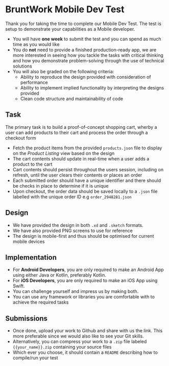 # BruntWork Mobile Dev Test
Thank you for taking the time to complete our Mobile Dev Test. The test is setup to demonstrate your capabilities as a Mobile developer.
- You will have **one week** to submit the test and you can spend as much time as you would like
- You do **not** need to provide a finished production-ready app, we are more interested in seeing how you tackle the tasks with critical thinking and how you demonstrate problem-solving through the use of technical solutions
- You will also be graded on the following criteria:
  - Ability to reproduce the design provided with consideration of performance
  - Ability to implement implied functionality by interpreting the designs provided
  - Clean code structure and maintainability of code

## Task
 The primary task is to build a proof-of-concept shopping cart, wherby a user can add products to their cart and process the order through a checkout form
  - Fetch the product items from the provided `products.json` file to display on the *Product Listing* view based on the design
  - The cart contents should update in real-time when a user adds a product to the cart
  - Cart contents should persist throughout the users session, including on refresh, until the user clears their contents or places an order
  - Each submitted order should have a unique identifier and there should be checks in place to determine if it is unique
  - Upon checkout, the order data should be saved locally to a `.json` file labelled with the  unique order ID e.g `order_2948281.json`

## Design
* We have provided the design in both `.xd` and `.sketch` formats.
* We have also provided PNG screens to use for reference
* The design is mobile-first and thus should be optimised for current mobile devices

## Implementation
* For **Android Developers**, you are only required to make an Android App using either Java or Kotlin, preferably Kotlin.
* For **iOS Developers**, you are only required to make an iOS App using Swift.
* You can challenge yourself and impress us by making both.
* You can use any framework or libraries you are comfortable with to achieve the required tasks


## Submissions
* Once done, upload your work to Github and share with us the link. This more preferable since we would also like to see your Git skills.
* Alternatively, you can compress your work to a `.zip` file labeled `{{your_name}}.zip` containing your source files
* Which ever you choose, it should contain a `README` describing how to compile/run your test
